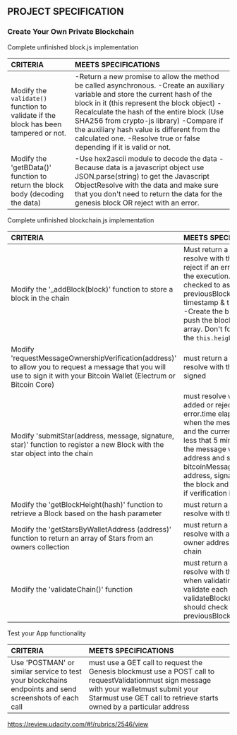 ## PROJECT SPECIFICATION

### Create Your Own Private Blockchain

Complete unfinished block.js implementation

| CRITERIA                                                     | MEETS SPECIFICATIONS                                         |
| :----------------------------------------------------------- | :----------------------------------------------------------- |
| Modify the `validate()` function to validate if the block has been tampered or not. | -Return a new promise to allow the method be called asynchronous. -Create an auxiliary variable and store the current hash of the block in it (this represent the block object) -Recalculate the hash of the entire block (Use SHA256 from crypto-js library) -Compare if the auxiliary hash value is different from the calculated one. -Resolve true or false depending if it is valid or not. |
| Modify the 'getBData()' function to return the block body (decoding the data) | -Use hex2ascii module to decode the data -Because data is a javascript object use JSON.parse(string) to get the Javascript ObjectResolve with the data and make sure that you don't need to return the data for the genesis block OR reject with an error. |

Complete unfinished blockchain.js implementation

| CRITERIA                                                     | MEETS SPECIFICATIONS                                         |
| :----------------------------------------------------------- | :----------------------------------------------------------- |
| Modify the '_addBlock(block)' function to store a block in the chain | Must return a Promise that will resolve with the block added OR reject if an error happen during the execution.height must be checked to assign the previousBlockHash -Assign the timestamp & the correct height -Create the block hash and push the block into the chain array. Don't for get to update the `this.height` |
| Modify 'requestMessageOwnershipVerification(address)' to allow you to request a message that you will use to sign it with your Bitcoin Wallet (Electrum or Bitcoin Core) | must return a Promise that will resolve with the message to be signed |
| Modify 'submitStar(address, message, signature, star)' function to register a new Block with the star object into the chain | must resolve with the Block added or reject with an error.time elapsed between when the message was sent and the current time must be less that 5 minutesmust verify the message with wallet address and signature: bitcoinMessage.verify(message, address, signature)must create the block and add it to the chain if verification is valid |
| Modify the 'getBlockHeight(hash)' function to retrieve a Block based on the hash parameter | must return a Promise that will resolve with the Block       |
| Modify the 'getStarsByWalletAddress (address)' function to return an array of Stars from an owners collection | must return a Promise that will resolve with an array of the owner address' Stars from the chain |
| Modify the 'validateChain()' function                        | must return a Promise that will resolve with the list of errors when validating the chainmust validate each block using validateBlock()Each Block should check with the previousBlockHash |

Test your App functionality

| CRITERIA                                                     | MEETS SPECIFICATIONS                                         |
| :----------------------------------------------------------- | :----------------------------------------------------------- |
| Use 'POSTMAN' or similar service to test your blockchains endpoints and send screenshots of each call | must use a GET call to request the Genesis blockmust use a POST call to requestValidationmust sign message with your walletmust submit your Starmust use GET call to retrieve starts owned by a particular address |





https://review.udacity.com/#!/rubrics/2546/view